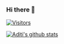 ### Hi there 👋
[![Visitors](https://visitor-badge.glitch.me/badge?page_id=AditiKhandelwal.visitor-badge)](https://github.com/AditiKhandelwal)
<!--
**AditiKhandelwal/Competitive-Programming** is a ✨ _special_ ✨ repository because its `README.md` (this file) appears on your GitHub profile.

Here are some ideas to get you started:

- 🔭 I’m currently working on ...
- 🌱 I’m currently learning ...
- 👯 I’m looking to collaborate on ...
- 🤔 I’m looking for help with ...
- 💬 Ask me about ...
- 📫 How to reach me: ...
- 😄 Pronouns: ...
- ⚡ Fun fact: ...
-->

[![Aditi's github stats](https://github-readme-stats.vercel.app/api?username=AditiKhandelwal&count_private=true&show_icons=true&theme=tokyonight)](https://github.com/AditiKhandelwal/github-readme-stats)
